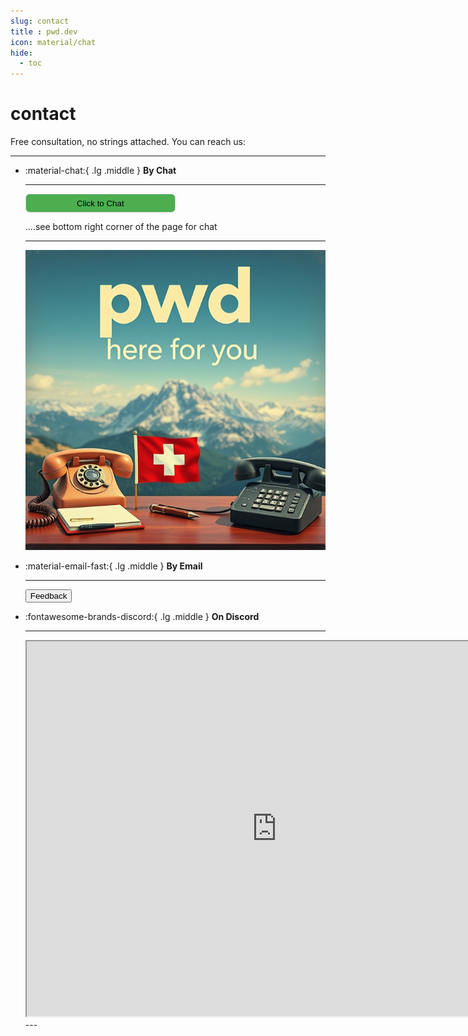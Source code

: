 ```yaml
---
slug: contact
title : pwd.dev
icon: material/chat
hide:
  - toc
---
```


<style>
  .md-typeset h1,
  .md-content__button {
    display: none;
  }
</style>

# contact

Free consultation, no strings attached. You can reach us:  

---

<div class="grid cards" markdown>


-   :material-chat:{ .lg .middle } __By Chat__

    ---
    <!-- Include jQuery -->
    <script src="https://code.jquery.com/jquery-3.6.0.min.js"></script>
    
    <!-- Script to load the Zammad chat functionality -- TODO: Add to secrets -->
    <script src="https://tickets.j0nnnnn0.com/assets/chat/chat.min.js"></script>

    <!-- Include the chat script -->
    <script src="javascripts/chat.js"></script>

    <!-- Button to trigger the chat -->
    <button class="open-zammad-chat" style="background-color: #4cae4f;display: block;padding: 0.5em;border: 1px solid #ccc;border-radius: .5em;width: 50%;cursor: pointer;margin-bottom: 1em">Click to Chat</button>
    ....see bottom right corner of the page for chat 

    ---
    ![Image title](images/aipwd11.jpg)

-   :material-email-fast:{ .lg .middle } __By Email__

    ---
    <!-- Include jQuery -->
    <script src="https://code.jquery.com/jquery-3.6.0.min.js"></script>

    <!-- Include the feedback form script -->
    <script src="javascripts/feedback-form.js"></script>

    <!-- Button to trigger the feedback form -->
    <button id="zammad-feedback-form">Feedback</button>

    <!-- Script to load the Zammad form functionality -- TODO: Add to secrets -->
    <script id="zammad_form_script" src="https://tickets.j0nnnnn0.com/assets/form/form.js"></script>

-   :fontawesome-brands-discord:{ .lg .middle } __On Discord__

    ---
    <iframe src="https://e.widgetbot.io/channels/1319970966318874664/1319970967019065356" allow="clipboard-write; fullscreen" height="600" width="800" border-radius="0.5em"></iframe>
      ---

</div>


